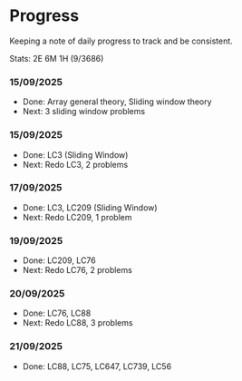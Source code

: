 # Progress

Keeping a note of daily progress to track and be consistent.

Stats: 2E 6M 1H (9/3686)

### 15/09/2025
- Done: Array general theory, Sliding window theory
- Next: 3 sliding window problems

### 15/09/2025
- Done: LC3 (Sliding Window)
- Next: Redo LC3, 2 problems

### 17/09/2025
- Done: LC3, LC209 (Sliding Window)
- Next: Redo LC209, 1 problem

### 19/09/2025
- Done: LC209, LC76
- Next: Redo LC76, 2 problems

### 20/09/2025
- Done: LC76, LC88
- Next: Redo LC88, 3 problems

### 21/09/2025
- Done: LC88, LC75, LC647, LC739, LC56